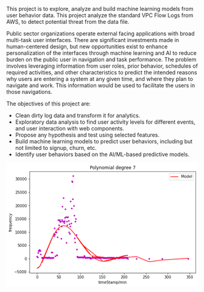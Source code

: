 This project is to explore, analyze and build machine learning models from user behavior data. This project analyze the standard VPC Flow Logs from AWS, to detect potential threat from the data file.

Public sector organizations operate external facing applications with broad multi-task user interfaces. There are significant investments made in human-centered design, but new opportunities exist to enhance personalization of the interfaces through machine learning and AI to reduce burden on the public user in navigation and task performance. The problem involves leveraging information from user roles, prior behavior, schedules of required activities, and other characteristics to predict the intended reasons why users are entering a system at any given time, and where they plan to navigate and work. This information would be used to facilitate the users in those navigations.

The objectives of this project are:

- Clean dirty log data and transform it for analytics.
- Exploratory data analysis to find user activity levels for different events, and user interaction with web components.
- Propose any hypothesis and test using selected features.
- Build machine learning models to predict user behaviors, including but not limited to signup, churn, etc.
- Identify user behaviors based on the AI/ML-based predictive models.
<img src="polynomial2.png">
